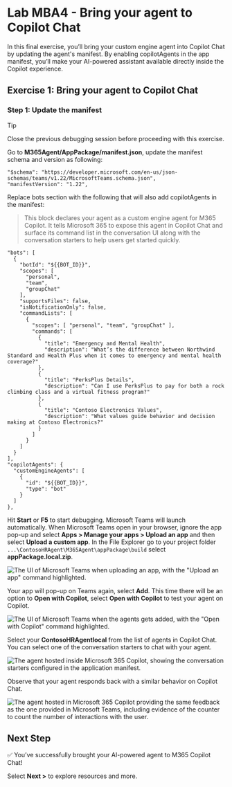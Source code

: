 # Lab MBA4 - Bring your agent to Copilot Chat

In this final exercise, you’ll bring your custom engine agent into Copilot Chat by updating the agent's manifest. By enabling copilotAgents in the app manifest, you’ll make your AI-powered assistant available directly inside the Copilot experience.

## Exercise 1: Bring your agent to Copilot Chat

### Step 1: Update the manifest

> [!TIP]
> Close the previous debugging session before proceeding with this exercise.

Go to **M365Agent/AppPackage/manifest.json**, update the manifest schema and version as following: 

``` 
"$schema": "https://developer.microsoft.com/en-us/json-schemas/teams/v1.22/MicrosoftTeams.schema.json",
"manifestVersion": "1.22",
```

Replace bots section with the following that will also add copilotAgents in the manifest:

> This block declares your agent as a custom engine agent for M365 Copilot. It tells Microsoft 365 to expose this agent in Copilot Chat and surface its command list in the conversation UI along with the conversation starters to help users get started quickly.

```   
"bots": [ 
  { 
    "botId": "${{BOT_ID}}", 
    "scopes": [ 
      "personal", 
      "team", 
      "groupChat" 
    ], 
    "supportsFiles": false, 
    "isNotificationOnly": false, 
    "commandLists": [ 
      { 
        "scopes": [ "personal", "team", "groupChat" ], 
        "commands": [ 
          { 
            "title": "Emergency and Mental Health",
            "description": "What’s the difference between Northwind Standard and Health Plus when it comes to emergency and mental health coverage?" 
          }, 
          { 
            "title": "PerksPlus Details", 
            "description": "Can I use PerksPlus to pay for both a rock climbing class and a virtual fitness program?" 
          }, 
          { 
            "title": "Contoso Electronics Values", 
            "description": "What values guide behavior and decision making at Contoso Electronics?" 
          } 
        ] 
      } 
    ] 
  } 
], 
"copilotAgents": { 
  "customEngineAgents": [ 
    { 
      "id": "${{BOT_ID}}", 
      "type": "bot" 
    } 
  ] 
}, 
```

Hit **Start** or **F5** to start debugging. Microsoft Teams will launch automatically. When Microsoft Teams open in your browser, ignore the app pop-up and select **Apps > Manage your apps > Upload an app** and then select **Upload a custom app**. In the File Explorer go to your project folder `...\ContosoHRAgent\M365Agent\appPackage\build` select **appPackage.local.zip**.

![The UI of Microsoft Teams when uploading an app, with the "Upload an app" command highlighted.](https://github.com/user-attachments/assets/5fad723f-b087-4481-8c8c-d5ad87c1bead)

Your app will pop-up on Teams again, select **Add**. This time there will be an option to **Open with Copilot**, select **Open with Copilot** to test your agent on Copilot.

![The UI of Microsoft Teams when the agents gets added, with the "Open with Copilot" command highlighted.](https://github.com/user-attachments/assets/97f9d9fd-bd90-48b5-983b-b1fea3f85721)

Select your **ContosoHRAgentlocal** from the list of agents in Copilot Chat. You can select one of the conversation starters to chat with your agent.

![The agent hosted inside Microsoft 365 Copilot, showing the conversation starters configured in the application manifest.](https://github.com/user-attachments/assets/a1d061c7-c58f-4a1e-9481-4d6a60d85e3b)

Observe that your agent responds back with a similar behavior on Copilot Chat.

![The agent hosted in Microsoft 365 Copilot providing the same feedback as the one provided in Microsoft Teams, including evidence of the counter to count the number of interactions with the user.](https://github.com/user-attachments/assets/caedced5-1247-44ed-b12f-78827f4e4784)

## Next Step

✅ You’ve successfully brought your AI-powered agent to M365 Copilot Chat!

Select **Next >** to explore resources and more.
